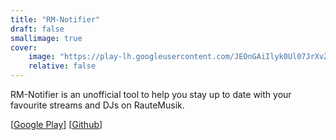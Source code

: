 ```yaml
---
title: "RM-Notifier"
draft: false
smallimage: true
cover:
    image: "https://play-lh.googleusercontent.com/JEOnGAiIlyk0Ul07JrXvZ5INReLQiIUC1pq07h8IUmJ1aivNqVMG9Fj9cYQ8hoOj_g=s180-rw"
    relative: false
---
```


RM-Notifier is an unofficial tool to help you stay up to date with your favourite streams and DJs on RauteMusik.

[[Google Play](https://play.google.com/store/apps/details?id=com.rvnovae.rm_notifier)]
[[Github](https://github.com/RvNovae/rm-notifier-public)]